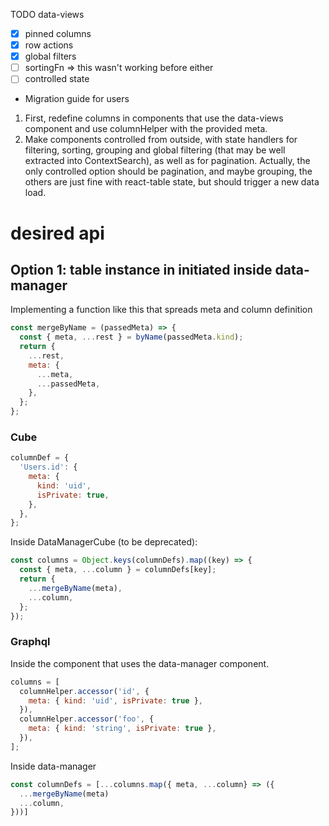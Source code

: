 TODO data-views

- [x] pinned columns
- [x] row actions
- [x] global filters
- [ ] sortingFn => this wasn't working before either
- [ ] controlled state

- Migration guide for users

1. First, redefine columns in components that use the data-views component and use columnHelper with the provided meta.
2. Make components controlled from outside, with state handlers for filtering, sorting, grouping and global filtering (that may be well extracted into ContextSearch), as well as for pagination. Actually, the only controlled option should be pagination, and maybe grouping, the others are just fine with react-table state, but should trigger a new data load.

# desired api

## Option 1: table instance in initiated inside data-manager

Implementing a function like this that spreads meta and column definition

```jsx
const mergeByName = (passedMeta) => {
  const { meta, ...rest } = byName(passedMeta.kind);
  return {
    ...rest,
    meta: {
      ...meta,
      ...passedMeta,
    },
  };
};
```

### Cube

```jsx
columnDef = {
  'Users.id': {
    meta: {
      kind: 'uid',
      isPrivate: true,
    },
  },
};
```

Inside DataManagerCube (to be deprecated):

```jsx
const columns = Object.keys(columnDefs).map((key) => {
  const { meta, ...column } = columnDefs[key];
  return {
    ...mergeByName(meta),
    ...column,
  };
});
```

### Graphql

Inside the component that uses the data-manager component.

```jsx
columns = [
  columnHelper.accessor('id', {
    meta: { kind: 'uid', isPrivate: true },
  }),
  columnHelper.accessor('foo', {
    meta: { kind: 'string', isPrivate: true },
  }),
];
```

Inside data-manager

```jsx
const columnDefs = [...columns.map({ meta, ...column} => ({
  ...mergeByName(meta)
  ...column,
}))]
```
